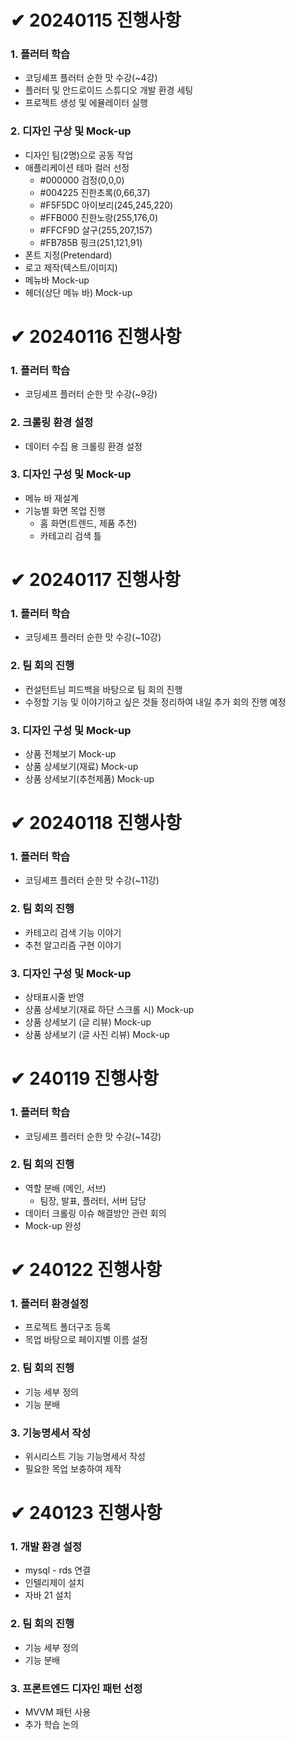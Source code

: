 # ✔ 20240115 진행사항
### 1. 플러터 학습
- 코딩셰프 플러터 순한 맛 수강(~4강)
- 플러터 및 안드로이드 스튜디오 개발 환경 세팅
- 프로젝트 생성 및 에뮬레이터 실행
### 2. 디자인 구상 및 Mock-up
- 디자인 팀(2명)으로 공동 작업
- 애플리케이션 테마 컬러 선정
    - #000000 검정(0,0,0)
    - #004225 진한초록(0,66,37)
    - #F5F5DC 아이보리(245,245,220)
    - #FFB000 진한노랑(255,176,0)
    - #FFCF9D 살구(255,207,157)
    - #FB785B 핑크(251,121,91)
- 폰트 지정(Pretendard)
- 로고 제작(텍스트/이미지)
- 메뉴바 Mock-up
- 헤더(상단 메뉴 바) Mock-up
# ✔ 20240116 진행사항
### 1. 플러터 학습
- 코딩셰프 플러터 순한 맛 수강(~9강)
### 2. 크롤링 환경 설정
- 데이터 수집 용 크롤링 환경 설정
### 3. 디자인 구성 및 Mock-up
- 메뉴 바 재설계
- 기능별 화면 목업 진행
    - 홈 화면(트렌드, 제품 추천)
    - 카테고리 검색 틀
# ✔ 20240117 진행사항
### 1. 플러터 학습
- 코딩셰프 플러터 순한 맛 수강(~10강)
### 2. 팀 회의 진행
- 컨설턴트님 피드백을 바탕으로 팀 회의 진행
- 수정할 기능 및 이야기하고 싶은 것들 정리하여 내일 추가 회의 진행 예정
### 3. 디자인 구성 및 Mock-up
- 상품 전체보기 Mock-up
- 상품 상세보기(재료) Mock-up
- 상품 상세보기(추천제품) Mock-up
# ✔ 20240118 진행사항
### 1. 플러터 학습
- 코딩셰프 플러터 순한 맛 수강(~11강)
### 2. 팀 회의 진행
- 카테고리 검색 기능 이야기
- 추천 알고리즘 구현 이야기
### 3. 디자인 구성 및 Mock-up
- 상태표시줄 반영
- 상품 상세보기(재료 하단 스크롤 시) Mock-up
- 상품 상세보기 (글 리뷰) Mock-up
- 상품 상세보기 (글 사진 리뷰)  Mock-up
# ✔ 240119 진행사항
### 1. 플러터 학습
- 코딩셰프 플러터 순한 맛 수강(~14강)
### 2. 팀 회의 진행
- 역할 분배 (메인, 서브)
    - 팀장, 발표, 플러터, 서버 담당
- 데이터 크롤링 이슈 해결방안 관련 회의
- Mock-up 완성
# ✔ 240122 진행사항
### 1. 플러터 환경설정
- 프로젝트 폴더구조 등록
- 목업 바탕으로 페이지별 이름 설정
### 2. 팀 회의 진행
- 기능 세부 정의
- 기능 분배
### 3. 기능명세서 작성
- 위시리스트 기능 기능명세서 작성
- 필요한 목업 보충하여 제작
# ✔ 240123 진행사항
### 1. 개발 환경 설정
- mysql - rds 연결
- 인텔리제이 설치
- 자바 21 설치
### 2. 팀 회의 진행
- 기능 세부 정의
- 기능 분배
### 3. 프론트엔드 디자인 패턴 선정
- MVVM 패턴 사용
- 추가 학습 논의
